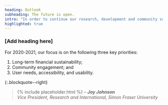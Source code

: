 ```yaml
---
heading: Outlook
subheading: The future is open.
intro: "In order to continue our research, development and community support, we need your help. You can support PKP financially as a sustainer and/or through contributions of time - each and every bit counts."
highlighted: true
---
```


### [Add heading here]

For 2020-2021, our focus is on the following three key priorities:
1. Long-term financial sustainability;
2. Community engagement; and
3. User needs, accessibility, and usability.

{:.blockquote--right}
> {% include placeholder.html %} <cite>&ndash; **Joy Johnson**<br/> Vice President, Research and International, Simon Fraser University</cite>
